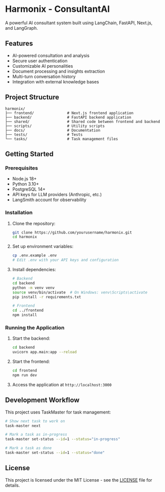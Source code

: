 # Harmonix - ConsultantAI

A powerful AI consultant system built using LangChain, FastAPI, Next.js, and LangGraph.

## Features

- AI-powered consultation and analysis
- Secure user authentication
- Customizable AI personalities
- Document processing and insights extraction
- Multi-turn conversation history
- Integration with external knowledge bases

## Project Structure

```
harmonix/
├── frontend/               # Next.js frontend application
├── backend/                # FastAPI backend application
├── shared/                 # Shared code between frontend and backend
├── scripts/                # Utility scripts
├── docs/                   # Documentation
├── tests/                  # Tests
└── tasks/                  # Task management files
```

## Getting Started

### Prerequisites

- Node.js 18+
- Python 3.10+
- PostgreSQL 14+
- API keys for LLM providers (Anthropic, etc.)
- LangSmith account for observability

### Installation

1. Clone the repository:
   ```bash
   git clone https://github.com/yourusername/harmonix.git
   cd harmonix
   ```

2. Set up environment variables:
   ```bash
   cp .env.example .env
   # Edit .env with your API keys and configuration
   ```

3. Install dependencies:
   ```bash
   # Backend
   cd backend
   python -m venv venv
   source venv/bin/activate  # On Windows: venv\Scripts\activate
   pip install -r requirements.txt

   # Frontend
   cd ../frontend
   npm install
   ```

### Running the Application

1. Start the backend:
   ```bash
   cd backend
   uvicorn app.main:app --reload
   ```

2. Start the frontend:
   ```bash
   cd frontend
   npm run dev
   ```

3. Access the application at `http://localhost:3000`

## Development Workflow

This project uses TaskMaster for task management:

```bash
# Show next task to work on
task-master next

# Mark a task as in-progress
task-master set-status --id=1 --status="in-progress"

# Mark a task as done
task-master set-status --id=1 --status="done"
```

## License

This project is licensed under the MIT License - see the [LICENSE](LICENSE) file for details.
